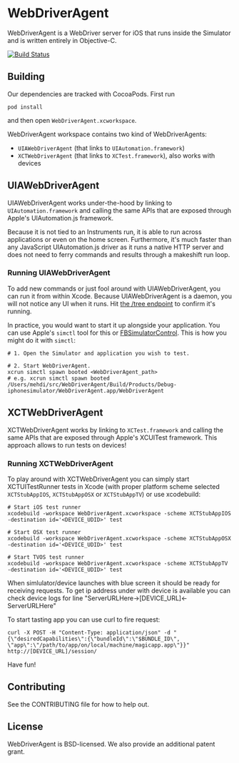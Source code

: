 # WebDriverAgent

WebDriverAgent is a WebDriver server for iOS that runs inside the Simulator and is written entirely in Objective-C. 

[![Build Status](https://travis-ci.org/facebook/WebDriverAgent.svg?branch=master)](https://travis-ci.org/facebook/WebDriverAgent)

## Building

Our dependencies are tracked with CocoaPods. First run

``
pod install
``

and then open `WebDriverAgent.xcworkspace`.

WebDriverAgent workspace contains two kind of WebDriverAgents:
 - `UIAWebDriverAgent` (that links to `UIAutomation.framework`)
 - `XCTWebDriverAgent` (that links to `XCTest.framework`), also works with devices

## UIAWebDriverAgent

UIAWebDriverAgent works under-the-hood by linking to `UIAutomation.framework` and calling the same APIs that are exposed through Apple's UIAutomation.js framework.

Because it is not tied to an Instruments run, it is able to run across applications or even on the home screen. Furthermore, it's much faster than any JavaScript UIAutomation.js driver as it runs a native HTTP server and does not need to ferry commands and results through a makeshift run loop.

### Running UIAWebDriverAgent 

To add new commands or just fool around with UIAWebDriverAgent, you can run it from within Xcode. Because UIAWebDriverAgent is a daemon, you will not notice any UI when it runs. Hit [the /tree endpoint](http://localhost:8100/tree) to confirm it's running.

In practice, you would want to start it up alongside your application. You can use Apple's `simctl` tool for this or [FBSimulatorControl](https://github.com/facebook/FBSimulatorControl). This is how you might do it with `simctl`:

```
# 1. Open the Simulator and application you wish to test.

# 2. Start WebDriverAgent.
xcrun simctl spawn booted <WebDriverAgent_path>
# e.g. xcrun simctl spawn booted /Users/mehdi/src/WebDriverAgent/Build/Products/Debug-iphonesimulator/WebDriverAgent.app/WebDriverAgent
```

## XCTWebDriverAgent

XCTWebDriverAgent works by linking to `XCTest.framework` and calling the same APIs that are exposed through Apple's XCUITest framework. This approach allows to run tests on devices!

### Running XCTWebDriverAgent
To play around with XCTWebDriverAgent you can simply start XCTUITestRunner tests in Xcode (with proper platform scheme selected `XCTStubAppIOS`, `XCTStubAppOSX` or `XCTStubAppTV`)
or use xcodebuild:
```
# Start iOS test runner
xcodebuild -workspace WebDriverAgent.xcworkspace -scheme XCTStubAppIOS -destination id='<DEVICE_UDID>' test

# Start OSX test runner
xcodebuild -workspace WebDriverAgent.xcworkspace -scheme XCTStubAppOSX -destination id='<DEVICE_UDID>' test

# Start TVOS test runner
xcodebuild -workspace WebDriverAgent.xcworkspace -scheme XCTStubAppTV -destination id='<DEVICE_UDID>' test
```

When simlulator/device launches with blue screen it should be ready for receiving requests. To get ip address under with device is available you can check device logs for line "ServerURLHere->[DEVICE_URL]<-ServerURLHere"

To start tasting app you can use curl to fire request:
```
curl -X POST -H "Content-Type: application/json" -d "{\"desiredCapabilities\":{\"bundleId\":\"$BUNDLE_ID\", \"app\":\"/path/to/app/on/local/machine/magicapp.app\"}}" http://[DEVICE_URL]/session/
```

Have fun!

## Contributing

See the CONTRIBUTING file for how to help out.

## License

WebDriverAgent is BSD-licensed. We also provide an additional patent grant.
